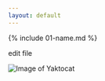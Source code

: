 ```yaml
---
layout: default
---
```


{% include 01-name.md %}

edit file

![Image of Yaktocat](https://octodex.github.com/images/yaktocat.png)

